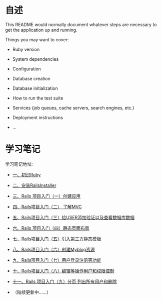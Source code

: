 # 自述

This README would normally document whatever steps are necessary to get the
application up and running.

Things you may want to cover:

* Ruby version

* System dependencies

* Configuration

* Database creation

* Database initialization

* How to run the test suite

* Services (job queues, cache servers, search engines, etc.)

* Deployment instructions

* ...

# 学习笔记

学习笔记地址:

* <a href="http://note.youdao.com/noteshare?id=d67b0d0f0c6bf5f973bb9d17b17e3b36&sub=390D663812F64CC6A2D2F1DE93B34CC8" target="_blank">一、初识Ruby</a>



* <a href="http://note.youdao.com/noteshare?id=f0503a08f6f37d75989dbbc684691f8d&sub=FA98F1683DFE4D9F9627AF33D797BED1" target="_blank">二、安装RailsInstaller</a>


* <a href="http://note.youdao.com/noteshare?id=c654f59c6e56c0dc37ca0360237e95aa&sub=25D4D7F2B9F442DE87B0831559219422"  target="_blank">三、Rails 项目入门（一）创建应用</a>



* <a href="http://note.youdao.com/noteshare?id=a25a45abd88650623b11181678d115ac&sub=C3F40D048EE74140A9D122B061967EBE"  target="_blank">四、Rails项目入门（二） 了解MVC</a>


* <a href="http://note.youdao.com/noteshare?id=046dac054e4ad36b99cfdbe1c33cbaed&sub=B866986CEF2C4F5A8427E0FDF75CB105" target="_blank">五、Rails项目入门（三）给USER添加验证以及查看数据库数据</a>

* <a href="http://note.youdao.com/noteshare?id=38423727e6ded0993ddf83e325f02553&sub=65F0C28759F04297B017F3F6A83CD96B" target="_blank">六、Rails 项目入门（四）静态页面布局</a>

* <a href="http://note.youdao.com/noteshare?id=fcd59d3f7add19bd9fa86ca84d28f446&sub=9635843B4F7344389332ECBA445609ED" target="_blank">七、Rails项目入门（五）引入第三方静态模板</a>

* <a href="http://note.youdao.com/noteshare?id=3a597fc7cdf71e3e9ae33191ba55c424&sub=31A66764207A469EAB1BCEADA2BA722E" target="_blank">八、Rails项目入门（六）创建Myblog资源</a>

* <a href="http://note.youdao.com/noteshare?id=f75ad932c25588aad4fa0ffd167795fd&sub=711BBA0B530540A6B9B268C7ED847EA6" target="_blank">九、Rails项目入门（七）用户登录注册等功能</a>

* <a href="http://note.youdao.com/noteshare?id=8871d32130ba2cc9fea43552ad088357&sub=CDF01D66B5D24826864A243404866F31" target="_blank">十、Rails项目入门（八）编辑等操作用户和权限控制</a>

* <a href="http://note.youdao.com/noteshare?id=f56b9d67c52a432907cca8f29a8a170b&sub=6D63962EB48049459C8F6641F9EC45BE" target="_blank">十一、Rails 项目入门（九）分页 列出所有用户和删除</a>


* （陆续更新中……）